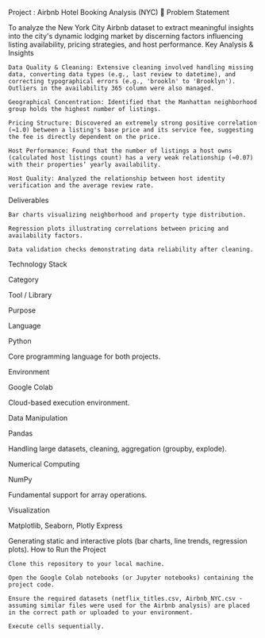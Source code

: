 Project : Airbnb Hotel Booking Analysis (NYC) 🏨
Problem Statement

To analyze the New York City Airbnb dataset to extract meaningful insights into the city's dynamic lodging market by discerning factors influencing listing availability, pricing strategies, and host performance.
Key Analysis & Insights

    Data Quality & Cleaning: Extensive cleaning involved handling missing data, converting data types (e.g., last review to datetime), and correcting typographical errors (e.g., 'brookln' to 'Brooklyn'). Outliers in the availability 365 column were also managed.

    Geographical Concentration: Identified that the Manhattan neighborhood group holds the highest number of listings.

    Pricing Structure: Discovered an extremely strong positive correlation (≈1.0) between a listing's base price and its service fee, suggesting the fee is directly dependent on the price.

    Host Performance: Found that the number of listings a host owns (calculated host listings count) has a very weak relationship (≈0.07) with their properties’ yearly availability.

    Host Quality: Analyzed the relationship between host identity verification and the average review rate.

Deliverables

    Bar charts visualizing neighborhood and property type distribution.

    Regression plots illustrating correlations between pricing and availability factors.

    Data validation checks demonstrating data reliability after cleaning.

Technology Stack

Category
	

Tool / Library
	

Purpose

Language
	

Python
	

Core programming language for both projects.

Environment
	

Google Colab
	

Cloud-based execution environment.

Data Manipulation
	

Pandas
	

Handling large datasets, cleaning, aggregation (groupby, explode).

Numerical Computing
	

NumPy
	

Fundamental support for array operations.

Visualization
	

Matplotlib, Seaborn, Plotly Express
	

Generating static and interactive plots (bar charts, line trends, regression plots).
How to Run the Project

    Clone this repository to your local machine.

    Open the Google Colab notebooks (or Jupyter notebooks) containing the project code.

    Ensure the required datasets (netflix_titles.csv, Airbnb_NYC.csv - assuming similar files were used for the Airbnb analysis) are placed in the correct path or uploaded to your environment.

    Execute cells sequentially.
